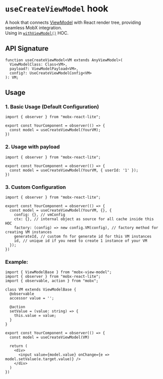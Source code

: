 # `useCreateViewModel` hook  
A hook that connects [ViewModel](/api/view-models/overview) with React render tree, providing seamless MobX integration.  
Using in [`withViewModel()`](/react/api/with-view-model) HOC.  

## API Signature
```tsx
function useCreateViewModel<VM extends AnyViewModel>(
  ViewModelClass: Class<VM>,
  payload?: ViewModelPayload<VM>,
  config?: UseCreateViewModelConfig<VM>
): VM;
```

##  Usage  

### 1. Basic Usage (Default Configuration)  
```tsx
import { observer } from "mobx-react-lite";

export const YourComponent = observer(() => {
  const model = useCreateViewModel(YourVM);
})
```

### 2. Usage with payload
```tsx
import { observer } from "mobx-react-lite";

export const YourComponent = observer(() => {
  const model = useCreateViewModel(YourVM, { userId: '1' });
})
```

### 3. Custom Configuration
```tsx
import { observer } from "mobx-react-lite";

export const YourComponent = observer(() => {
  const model = useCreateViewModel(YourVM, {}, {
    config: {}, // vmConfig
    ctx: {}, // internal object as source for all cache inside this HOC
    factory: (config) => new config.VM(config), // factory method for creating VM instances
    generateId, // custom fn for generate id for this VM instances
    id, // unique id if you need to create 1 instance of your VM
  });
})
```


### Example:  

```tsx
import { ViewModelBase } from "mobx-view-model";
import { observer } from "mobx-react-lite";
import { observable, action } from "mobx";

class VM extends ViewModelBase {
  @observable
  accessor value = '';

  @action
  setValue = (value: string) => {
    this.value = value;
  }
}

export const YourComponent = observer(() => {
  const model = useCreateViewModel(VM)

  return (
    <div>
      <input value={model.value} onChange={e => model.setValue(e.target.value)} />
    </div>
  )
})
```
